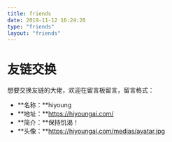 ```yaml
---
title: friends
date: 2019-11-12 16:24:20
type: "friends"
layout: "friends"
---
```

# 友链交换
想要交换友链的大佬，欢迎在留言板留言，留言格式：
* **名称：**hiyoung
* **地址：**https://hiyoungai.com/
* **简介：**保持饥渴！
* **头像：**https://hiyoungai.com/medias/avatar.jpg
